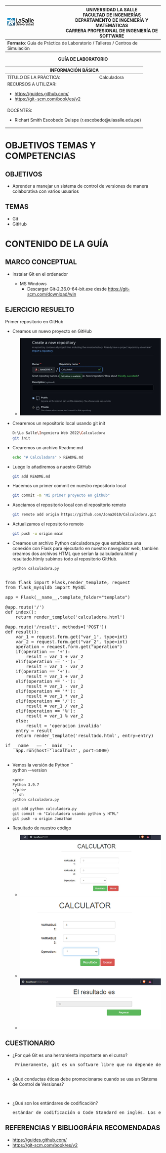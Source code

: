 <div align="center">
<table>
    <theader>
        <tr>
            <td><img src="https://github.com/Jona2010/Calculadora/blob/main/ulasalle.png?raw=true" alt="EPIS" style="width:50%; height:auto"/></td>
            <th>
                <span style="font-weight:bold;">UNIVERSIDAD LA SALLE</span><br />
                <span style="font-weight:bold;">FACULTAD DE INGENIERÍAS</span><br />
                <span style="font-weight:bold;">DEPARTAMENTO DE INGENIERÍA Y MATEMÁTICAS</span><br />
                <span style="font-weight:bold;">CARRERA PROFESIONAL DE INGENIERÍA DE SOFTWARE</span>
            </th>            
        </tr>
    </theader>
    <tbody>
        <tr><td colspan="2"><span style="font-weight:bold;">Formato</span>: Guía de Práctica de Laboratorio / Talleres / Centros de Simulación</td></tr>        
    </tbody>
</table>
</div>

<div align="center">
<span style="font-weight:bold;">GUÍA DE LABORATORIO</span><br />
</div>

<table>
<theader>
<tr><th colspan="2">INFORMACIÓN BÁSICA</th></tr>
</theader>
<tbody>

<tr><td>TÍTULO DE LA PRÁCTICA:</td><td>Calculadora</td></tr>
<tr><td colspan="2">RECURSOS A UTILIZAR:
<ul>
<li><a href="https://guides.github.com/">https://guides.github.com/</a></li>
<li><a href="https://git-scm.com/book/es/v2">https://git-scm.com/book/es/v2</a></li>
</ul>
</td>
</<tr>
<tr><td colspan="2">DOCENTES:
<ul>
<li>Richart Smith Escobedo Quispe (r.escobedo@ulasalle.edu.pe)</li>
</ul>
</td>
</<tr>
</tdbody>
</table>


# OBJETIVOS TEMAS Y COMPETENCIAS

## OBJETIVOS

- Aprender a manejar un sistema de control de versiones de manera colaborativa con varios
usuarios

## TEMAS
- Git
- GitHub

# CONTENIDO DE LA GUÍA

## MARCO CONCEPTUAL

- Instalar Git en el ordenador

	- MS Windows
		- Descargar Git-2.36.0-64-bit.exe desde https://git-scm.com/download/win


## EJERCICIO RESUELTO
Primer repositorio en GitHub
- Creamos un nuevo proyecto en GitHub
    - ![Proyecto Github](Repositorio.png)

- Crearemos un repositorio local usando git init
    ```sh
    D:\La Salle\Ingeniera Web 2022\Calculadora
    git init
    ```

- Crearemos un archivo Readme.md
    ```sh
    echo "# Calculadora" > README.md
    ```
- Luego lo añadiremos a nuestro GitHub
    ```sh
    git add README.md
    ```

- Hacemos un primer commit en nuestro repositorio local 
    ```sh
    git commit -m "Mi primer proyecto en github"
    ```
- Asociamos el repositorio local con el repositorio remoto 
    ```sh
    git remote add origin https://github.com/Jona2010/Calculadora.git
    ```

- Actualizamos el repositorio remoto
    ```sh
    git push -u origin main
    ```

- Creamos un archivo Python calculadora.py que establezca una conexión con Flask para ejecutarlo en nuestro navegador web, también creamos dos archivos HTML que serían la calculadora.html y resultado.htmly subimos todo al repositorio GitHub.
    ```
    python calculadora.py
    ```
<pre>   
from flask import Flask,render_template, request
from flask_mysqldb import MySQL

app = Flask(__name__,template_folder="template")

@app.route('/')
def index():
    return render_template('calculadora.html')

@app.route('/result', methods=['POST'])
def result():
    var_1 = request.form.get("var_1", type=int)
    var_2 = request.form.get("var_2", type=int)
    operation = request.form.get("operation")
    if(operation == '+'):
        result = var_1 + var_2
    elif(operation == '-'):
        result = var_1 - var_2
    if(operation == '+'):
        result = var_1 + var_2
    elif(operation == '-'):
        result = var_1 - var_2
    elif(operation == '*'):
        result = var_1 * var_2
    elif(operation == '/'):
        result = var_1 / var_2
    elif(operation == '%'):
        result = var_1 % var_2
    else:
        result = 'operacion invalida'
    entry = result
    return render_template('resultado.html', entry=entry)

if __name__ == '__main__':
    app.run(host='localhost', port=5000)
    </pre>
    
 - Vemos la versión de Python
    ``    
    python --version
    ```
    <pre>
    Python 3.9.7
    </pre>
    ```sh
    python calculadora.py
    ```
    
    ```
    git add python calculadora.py
    git commit -m "Calculadora usando python y HTML"
    git push -u origin Jonathan
    ```
    
- Resultado de nuestro código
    - ![Calculador](Calculator.png)
    - ![Operaciones](Multiplicacion.png)
    - ![Resultado](Resultado.png)
    
    
## CUESTIONARIO
- ¿Por qué Git es una herramienta importante en el curso?
   <pre>
   Primeramente, git es un software libre que no depende de un repositorio central por lo cual se ha convertido en una herramienta para el curso, debido a que nos deja controlar los cambios que hacemos en el código como en nuestra aplicación; es decir, podemos ver todo un historial con todos cambios que hemos hecho durante el proceso.
   </pre>
- ¿Qué conductas éticas debe promocionarse cuando se usa un Sistema de Control de Versiones?
  <pre>
  
  </pre>
- ¿Qué son los entándares de codificación?
  <pre>
  estándar de codificación o Code Standard en inglés. Los estándares de código, son parte de las llamadas buenas practicas o mejores practicas, estas son un conjunto no formal de reglas, que han ido surgiendo en las distintas comunidades de desarrolladores con el paso del tiempo y las cuales, bien aplicadas pueden incrementar la calidad de tu código, notablemente
  </pre>

## REFERENCIAS Y BIBLIOGRÁFIA RECOMENDADAS
- https://guides.github.com/
- https://git-scm.com/book/es/v2




